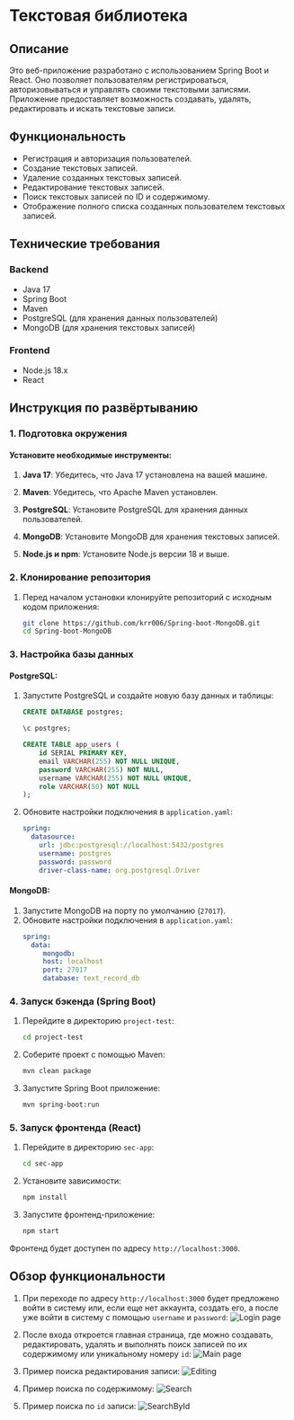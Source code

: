 # Текстовая библиотека

## Описание

Это веб-приложение разработано с использованием Spring Boot и React. Оно позволяет пользователям регистрироваться, авторизовываться и управлять своими текстовыми записями. Приложение предоставляет возможность создавать, удалять, редактировать и искать текстовые записи.

## Функциональность

- Регистрация и авторизация пользователей.
- Создание текстовых записей.
- Удаление созданных текстовых записей.
- Редактирование текстовых записей.
- Поиск текстовых записей по ID и содержимому.
- Отображение полного списка созданных пользователем текстовых записей.

## Технические требования

### Backend
- Java 17
- Spring Boot
- Maven
- PostgreSQL (для хранения данных пользователей)
- MongoDB (для хранения текстовых записей)

### Frontend
- Node.js 18.x
- React

## Инструкция по развёртыванию

### 1. Подготовка окружения

#### Установите необходимые инструменты:

1. **Java 17**: Убедитесь, что Java 17 установлена на вашей машине.

2. **Maven**: Убедитесь, что Apache Maven установлен.

3. **PostgreSQL**: Установите PostgreSQL для хранения данных пользователей.

4. **MongoDB**: Установите MongoDB для хранения текстовых записей.

5. **Node.js и npm**: Установите Node.js версии 18 и выше.

### 2. Клонирование репозитория


1. Перед началом установки клонируйте репозиторий с исходным кодом приложения:

    ``` bash
    git clone https://github.com/krr006/Spring-boot-MongoDB.git
    cd Spring-boot-MongoDB

### 3. Настройка базы данных

#### PostgreSQL:

1. Запустите PostgreSQL и создайте новую базу данных и таблицы:

   ```sql
   CREATE DATABASE postgres;

   \c postgres;

   CREATE TABLE app_users (
       id SERIAL PRIMARY KEY,
       email VARCHAR(255) NOT NULL UNIQUE,
       password VARCHAR(255) NOT NULL,
       username VARCHAR(255) NOT NULL UNIQUE,
       role VARCHAR(50) NOT NULL
   );

2. Обновите настройки подключения в `application.yaml`:
    ```yaml
    spring:
      datasource:
        url: jdbc:postgresql://localhost:5432/postgres
        username: postgres
        password: password
        driver-class-name: org.postgresql.Driver

#### MongoDB:

1. Запустите MongoDB на порту по умолчанию (`27017`).
2. Обновите настройки подключения в `application.yaml`: 
    ```yaml
   spring:
      data:
         mongodb:
         host: localhost
         port: 27017
         database: text_record_db

### 4. Запуск бэкенда (Spring Boot)

1. Перейдите в директорию `project-test`:
    ```bash
   cd project-test

2. Соберите проект с помощью Maven:
    ```bash
    mvn clean package

3. Запустите Spring Boot приложение:
    ```bash
    mvn spring-boot:run

### 5. Запуск фронтенда (React)

1. Перейдите в директорию `sec-app`:
   ```bash
   cd sec-app

2. Установите зависимости:
    ```bash
    npm install

3. Запустите фронтенд-приложение:
    ```bash
    npm start

Фронтенд будет доступен по адресу `http://localhost:3000`.

## Обзор функциональности

1. При переходе по адресу `http://localhost:3000` будет предложено войти в систему или, если еще нет аккаунта, создать его, 
а после уже войти в систему с помощью `username` и `password`:
![Login page](project-test/src/main/resources/static/images/Login_page.png)

2. После входа откроется главная страница, где можно создавать, редактировать, удалять и выполнять поиск записей по 
их содержимому или уникальному номеру `id`:
![Main page](project-test/src/main/resources/static/images/Main_page.png)

3. Пример поиска редактирования записи:
![Editing](project-test/src/main/resources/static/images/Editing.png)

4. Пример поиска по содержимому:
![Search](project-test/src/main/resources/static/images/Search.png)

5. Пример поиска по `id` записи:
![SearchById](project-test/src/main/resources/static/images/SearchById.png)


